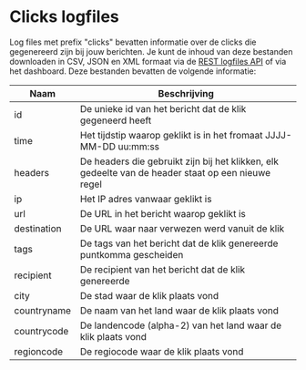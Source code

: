# Clicks logfiles

Log files met prefix "clicks" bevatten informatie over de clicks die gegenereerd
zijn bij jouw berichten. Je kunt de inhoud van deze bestanden downloaden in CSV, JSON
en XML formaat via de [REST logfiles API](rest-logfiles) of via het dashboard.
Deze bestanden bevatten de volgende informatie: 

| Naam        | Beschrijving                                                                                       |
| ----------- | -------------------------------------------------------------------------------------------------- |
| id          | De unieke id van het bericht dat de klik gegeneerd heeft                                           |
| time        | Het tijdstip waarop geklikt is in het fromaat JJJJ-MM-DD uu:mm:ss                                  |
| headers     | De headers die gebruikt zijn bij het klikken, elk gedeelte van de header staat op een nieuwe regel |
| ip          | Het IP adres vanwaar geklikt is                                                                    |
| url         | De URL in het bericht waarop geklikt is                                                            |
| destination | De URL waar naar verwezen werd vanuit de klik                                                      |
| tags        | De tags van het bericht dat de klik genereerde puntkomma gescheiden                                |
| recipient   | De recipient van het bericht dat de klik genereerde                                                |
| city        | De stad waar de klik plaats vond                                                                   |
| countryname | De naam van het land waar de klik plaats vond                                                      |
| countrycode | De landencode (alpha-2) van het land waar de klik plaats vond                                      |
| regioncode  | De regiocode waar de klik plaats vond                                                              |
